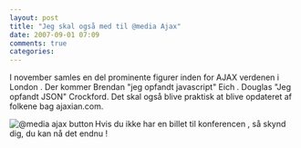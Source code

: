 ```yaml
---
layout: post
title: "Jeg skal også med til @media Ajax"
date: 2007-09-01 07:09
comments: true 
categories: 
---
```

I november samles en del prominente figurer inden for AJAX verdenen i London . Der kommer  Brendan "jeg opfandt javascript" Eich . Douglas "Jeg opfandt JSON" Crockford. Det skal også blive praktisk at blive opdateret af folkene bag ajaxian.com.

<a href="http://www.vivabit.com/atmediaAjax" target="_blank" title="@media ajax"><img src="http://www.pedant.dk/wp-content/2007/09/amx_button.thumbnail.gif" title="@media ajax button" alt="@media ajax button" align="left" /></a>

Hvis du ikke har en billet til konferencen , så skynd dig, du kan nå det endnu !